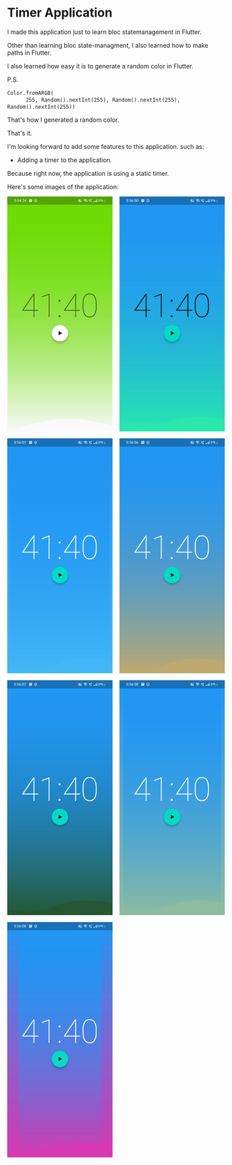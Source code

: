 # Timer Application
I made this application just to learn bloc statemanagement in Flutter.

Other than learning bloc state-managment, I also learned how to make paths in Flutter.

I also learned how easy it is to generate a random color in Flutter.

P.S.
```
Color.fromARGB(
      255, Random().nextInt(255), Random().nextInt(255), Random().nextInt(255))
```

That's how I generated a random color.

That's it.

I'm looking forward to add some features to this application.
such as:
- Adding a timer to the application.

Because right now, the application is using a static timer.

Here's some images of the application:

<div style="display: grid; grid-template-columns: repeat(2,minmax(0, 1fr)); gap: 1rem;">
    <img src="./flutter_01.png" alt="">
    <img src="./flutter_02.png" alt="">
    <img src="./flutter_03.png" alt="">
    <img src="./flutter_04.png" alt="">
    <img src="./flutter_05.png" alt="">
    <img src="./flutter_06.png" alt="">
    <img src="./flutter_07.png" alt="">
</div>
